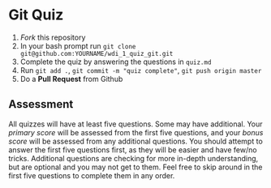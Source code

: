 # Git Quiz

1. *Fork* this repository
2. In your bash prompt run `git clone git@github.com:YOURNAME/wdi_1_quiz_git.git`
3. Complete the quiz by answering the questions in `quiz.md`
4. Run `git add .`, `git commit -m "quiz complete"`, `git push origin master`
5. Do a **Pull Request** from Github

## Assessment

All quizzes will have at least five questions. Some may have additional. Your *primary score* will be assessed from the first five questions, and your *bonus score* will be assessed from any additional questions. You should attempt to answer the first five questions first, as they will be easier and have few/no tricks. Additional questions are checking for more in-depth understanding, but are optional and you may not get to them. Feel free to skip around in the first five questions to complete them in any order.
